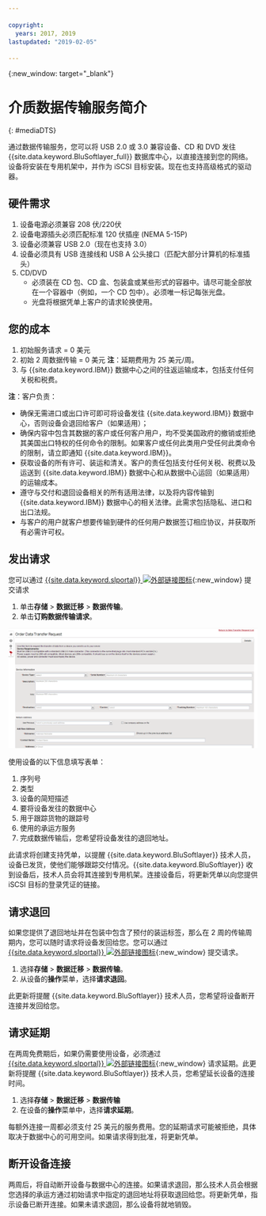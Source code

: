 ```yaml
---

copyright:
  years: 2017, 2019
lastupdated: "2019-02-05"

---
```

{:new_window: target="_blank"}

# 介质数据传输服务简介
{: #mediaDTS}

通过数据传输服务，您可以将 USB 2.0 或 3.0 兼容设备、CD 和 DVD 发往 {{site.data.keyword.BluSoftlayer_full}} 数据库中心，以直接连接到您的网络。设备将安装在专用机架中，并作为 iSCSI 目标安装。现在也支持高级格式的驱动器。

## 硬件需求
1.    设备电源必须兼容 208 伏/220伏
2.    设备电源插头必须匹配标准 120 伏插座 (NEMA 5-15P)
3.    设备必须兼容 USB 2.0（现在也支持 3.0）
4.    设备必须具有 USB 连接线和 USB A 公头接口（匹配大部分计算机的标准插头）
5.    CD/DVD
      - 必须装在 CD 包、CD 盒、包装盒或某些形式的容器中。请尽可能全部放在一个容器中（例如，一个 CD 包中）。必须唯一标记每张光盘。
      - 光盘将根据凭单上客户的请求轮换使用。

## 您的成本
1.    初始服务请求 = 0 美元
2.    初始 2 周数据传输 = 0 美元
      **注**：延期费用为 25 美元/周。
3.    与 {{site.data.keyword.IBM}} 数据中心之间的往返运输成本，包括支付任何关税和税费。

**注**：客户负责：
- 确保无需进口或出口许可即可将设备发往 {{site.data.keyword.IBM}} 数据中心，否则设备会退回给客户（如果适用）；
- 确保内容中包含其数据的客户或任何客户用户，均不受美国政府的撤销或拒绝其美国出口特权的任何命令的限制。如果客户或任何此类用户受任何此类命令的限制，请立即通知 {{site.data.keyword.IBM}}。
- 获取设备的所有许可、装运和清关。客户的责任包括支付任何关税、税费以及运送到 {{site.data.keyword.IBM}} 数据中心和从数据中心运回（如果适用）的运输成本。
- 遵守与交付和退回设备相关的所有适用法律，以及将内容传输到 {{site.data.keyword.IBM}} 数据中心的相关法律。此需求包括隐私、进口和出口法规。
- 与客户的用户就客户想要传输到硬件的任何用户数据签订相应协议，并获取所有必需许可权。

## 发出请求
您可以通过 [{{site.data.keyword.slportal}} ![外部链接图标](../../icons/launch-glyph.svg "外部链接图标")](https://control.softlayer.com/){:new_window} 提交请求

1. 单击**存储** > **数据迁移** > **数据传输**。
2. 单击**订购数据传输请求**。

![发出数据传输请求](/images/DTS.png)

使用设备的以下信息填写表单：
1. 序列号
2. 类型
3. 设备的简短描述
4. 要将设备发往的数据中心
5. 用于跟踪货物的跟踪号
6. 使用的承运方服务
7. 完成数据传输后，您希望将设备发往的退回地址。

此请求将创建支持凭单，以提醒 {{site.data.keyword.BluSoftlayer}} 技术人员，设备已发货，使他们能够跟踪交付情况。{{site.data.keyword.BluSoftlayer}} 收到设备后，技术人员会将其连接到专用机架。连接设备后，将更新凭单以向您提供 iSCSI 目标的登录凭证的链接。

## 请求退回
如果您提供了退回地址并在包装中包含了预付的装运标签，那么在 2 周的传输周期内，您可以随时请求将设备发回给您。您可以通过 [{{site.data.keyword.slportal}} ![外部链接图标](../../icons/launch-glyph.svg "外部链接图标")](https://control.softlayer.com/){:new_window} 提交请求。

1. 选择**存储** > **数据迁移** > **数据传输**。
2. 从设备的**操作**菜单，选择**请求退回**。

此更新将提醒 {{site.data.keyword.BluSoftlayer}} 技术人员，您希望将设备断开连接并发回给您。

## 请求延期
在两周免费期后，如果仍需要使用设备，必须通过 [{{site.data.keyword.slportal}} ![外部链接图标](../../icons/launch-glyph.svg "外部链接图标")](https://control.softlayer.com/){:new_window} 请求延期。此更新将提醒 {{site.data.keyword.BluSoftlayer}} 技术人员，您希望延长设备的连接时间。

1. 选择**存储** > **数据迁移** > **数据传输**
2. 在设备的**操作**菜单中，选择**请求延期**。

每额外连接一周都必须支付 25 美元的服务费用。您的延期请求可能被拒绝，具体取决于数据中心的可用空间。如果请求得到批准，将更新凭单。

## 断开设备连接
两周后，将自动断开设备与数据中心的连接。如果请求退回，那么技术人员会根据您选择的承运方通过初始请求中指定的退回地址将获取退回给您。将更新凭单，指示设备已断开连接。如果未请求退回，那么设备将就地销毁。
